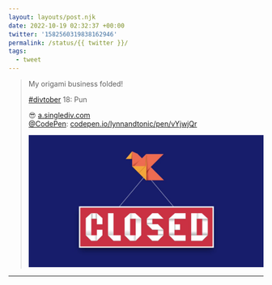 ```yaml
---
layout: layouts/post.njk
date: 2022-10-19 02:32:37 +00:00
twitter: '1582560319838162946'
permalink: /status/{{ twitter }}/
tags: 
  - tweet
---
```


> My origami business folded!
> 
> [#divtober](https://twitter.com/hashtag/divtober) 18: Pun
> 
> 😎 [a.singlediv.com](https://a.singlediv.com)  
> [@CodePen](https://twitter.com/CodePen): [codepen.io/lynnandtonic/pen/vYjwjQr](https://codepen.io/lynnandtonic/pen/vYjwjQr)
> 
> ![an origami bird carries a sign that says “closed” in letters constructed from folded paper](/img/1582560319838162946-FfZh8hGUcAAX-Im.jpg)

---
